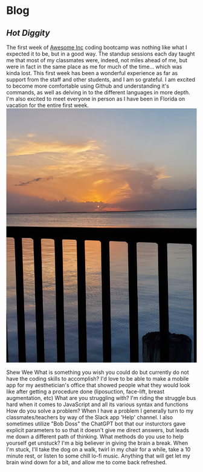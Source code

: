 # Blog
## *Hot Diggity*
The first week of [Awesome Inc](https://www.awesomeinc.org/) coding bootcamp was nothing like what I expected it to be, but in a good way. The standup sessions each day taught me that most of my classmates were, indeed, not miles ahead of me, but were in fact in the same place as me for much of the time... which was kinda lost. This first week has been a wonderful experience as far as support from the staff and other students, and I am so grateful.
I am excited to become more comfortable using Github and understanding it's commands, as well as delving in to the different languages in more depth. I'm also excited to meet everyone in person as I have been in Florida on vacation for the entire first week. ![FloridaSunset](watersunset.jpeg)

Shew Wee
What is something you wish you could do but currently do not have the coding skills to accomplish?
I'd love to be able to make a mobile app for my aesthetician's office that showed people what they would look like after getting a procedure done (liposuction, face-lift, breast augmentation, etc)
What are you struggling with?
I'm riding the struggle bus hard when it comes to JavaScript and all its various syntax and functions
How do you solve a problem? 
When I have a problem I generally turn to my classmates/teachers by way of the Slack app 'Help' channel.  I also sometimes utilize "Bob Doss" the ChatGPT bot that our insturctors gave explicit parameters to so that it doesn't give me direct answers, but leads me down a different path of thinking.
What methods do you use to help yourself get unstuck?
I'm a big believer in giving the brain a break.  When I'm stuck, I'll take the dog on a walk, twirl in my chair for a while, take a 10 minute rest, or listen to some chill lo-fi music.  Anything that will get let my brain wind down for a bit, and allow me to come back refreshed.